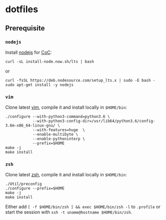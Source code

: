 # dotfiles

## Prerequisite

### `nodejs`
Install [nodejs](https://nodejs.org/en/) for [CoC](https://github.com/neoclide/coc.nvim):

```
curl -sL install-node.now.sh/lts | bash
```

or
```
curl -fsSL https://deb.nodesource.com/setup_lts.x | sudo -E bash -
sudo apt-get install -y nodejs
```

### `vim`
Clone latest [vim](https://github.com/vim/vim), compile it and install locally in `$HOME/bin`:
```
./configure --with-python3-command=python3.6 \
            --with-python3-config-dir=/usr/lib64/python3.6/config-3.6m-x86_64-linux-gnu/ \
            --with-features=huge  \
            --enable-multibyte \
            --enable-pythoninterp \
            --prefix=$HOME
make -j
make install
```

### `zsh`
Clone latest [zsh](https://github.com/zsh-users/zsh/), compile it and install locally in `$HOME/bin`:
```
./Util/preconfig
./configure --prefix=$HOME
make -j
make install
```

Either add `[ -f $HOME/bin/zsh ] && exec $HOME/bin/zsh -l` to `.profile` or start the session with `ssh -t uname@hostname $HOME/bin/zsh`.
